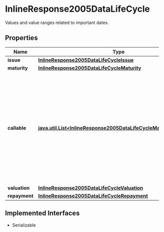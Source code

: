 

# InlineResponse2005DataLifeCycle

Values and value ranges related to important dates.

## Properties

Name | Type | Description | Notes
------------ | ------------- | ------------- | -------------
**issue** | [**InlineResponse2005DataLifeCycleIssue**](InlineResponse2005DataLifeCycleIssue.md) |  |  [optional]
**maturity** | [**InlineResponse2005DataLifeCycleMaturity**](InlineResponse2005DataLifeCycleMaturity.md) |  |  [optional]
**callable** | [**java.util.List&lt;InlineResponse2005DataLifeCycleMaturityPerpetual&gt;**](InlineResponse2005DataLifeCycleMaturityPerpetual.md) | Indicates whether callable and non-callable securitized derivatives are among the results. A callable securitized derivative is one that may be redeemed by the issuer prior to maturity. |  [optional]
**valuation** | [**InlineResponse2005DataLifeCycleValuation**](InlineResponse2005DataLifeCycleValuation.md) |  |  [optional]
**repayment** | [**InlineResponse2005DataLifeCycleRepayment**](InlineResponse2005DataLifeCycleRepayment.md) |  |  [optional]


## Implemented Interfaces

* Serializable


